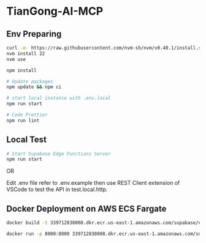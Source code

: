 # TianGong-AI-MCP

## Env Preparing

```bash
curl -o- https://raw.githubusercontent.com/nvm-sh/nvm/v0.40.1/install.sh | bash
nvm install 22
nvm use

npm install

# Update packages
npm update && npm ci

# start local instance with .env.local
npm run start

# Code Prettier
npm run lint

```

## Local Test

```bash
# Start Supabase Edge Functions Server
npm run start
```

OR

Edit .env file refer to .env.example then use REST Client extension of VSCode to test the API in test.local.http.

## Docker Deployment on AWS ECS Fargate

```bash
docker build -t 339712838008.dkr.ecr.us-east-1.amazonaws.com/supabase/edge-runtime:v20240715 .

docker run -p 8000:8000 339712838008.dkr.ecr.us-east-1.amazonaws.com/supabase/edge-runtime:v20240715
```
